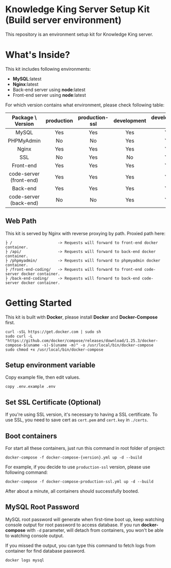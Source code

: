 # Knowledge King Server Setup Kit (Build server environment)
This repository is an environment setup kit for Knowledge King server.

# What's Inside?
This kit includes following environments:
- **MySQL**:latest
- **Nginx**:latest
- Back-end server using **node**:latest
- Front-end server using **node**:latest

For which version contains what environment, please check following table:

|    Package \ Version    | production | production-ssl | development | development-ssl |
| :---------------------: | :--------: | :------------: | :---------: | :-------------: |
|          MySQL          |    Yes     |      Yes       |     Yes     |       Yes       |
|       PHPMyAdmin        |     No     |       No       |     Yes     |       Yes       |
|          Nginx          |    Yes     |      Yes       |     Yes     |       Yes       |
|           SSL           |     No     |      Yes       |     No      |       Yes       |
|        Front-end        |    Yes     |      Yes       |     Yes     |       Yes       |
| code-server (front-end) |    Yes     |      Yes       |     Yes     |       Yes       |
|        Back-end         |    Yes     |      Yes       |     Yes     |       Yes       |
| code-server (back-end)  |     No     |       No       |     Yes     |       Yes       |

## Web Path
This kit is served by Nginx with reverse proxying by path.
Proxied path here:
```
├ /                    -> Requests will forward to front-end docker container.
├ /api/                -> Requests will forward to back-end docker container.
├ /phpmyadmin/         -> Requests will forward to phpmyadmin docker container.
├ /front-end-coding/   -> Requests will forward to front-end code-server docker container.
├ /back-end-coding/    -> Requests will forward to back-end code-server docker container.
```

# Getting Started
This kit is built with **Docker**, please install **Docker** and **Docker-Compose** first.
```shell
curl -sSL https://get.docker.com | sudo sh
sudo curl -L "https://github.com/docker/compose/releases/download/1.25.3/docker-compose-$(uname -s)-$(uname -m)" -o /usr/local/bin/docker-compose
sudo chmod +x /usr/local/bin/docker-compose
```

## Setup environment variable
Copy example file, then edit values.
```shell
copy .env.example .env
```

## Set SSL Certificate (Optional)
If you're using SSL version, it's necessary to having a SSL certificate.
To use SSL, you need to save cert as `cert.pem` and `cert.key` in `./certs`.

## Boot containers
For start all these containers, just run this command in root folder of project:
```shell
docker-compose -f docker-compose-{version}.yml up -d --build
```
For example, if you decide to use `production-ssl` version, please use following command:
```shell
docker-compose -f docker-compose-production-ssl.yml up -d --build
```
After about a minute, all containers should successfully booted.

## MySQL Root Password
MySQL root password will generate when first-time boot up, keep watching console output for root password to access database.
If you run **docker-compose** with `-d` parameter, will detach from containers, you won't be able to watching console output.

If you missed the output, you can type this command to fetch logs from container for find database password.
```shell
docker logs mysql
```
